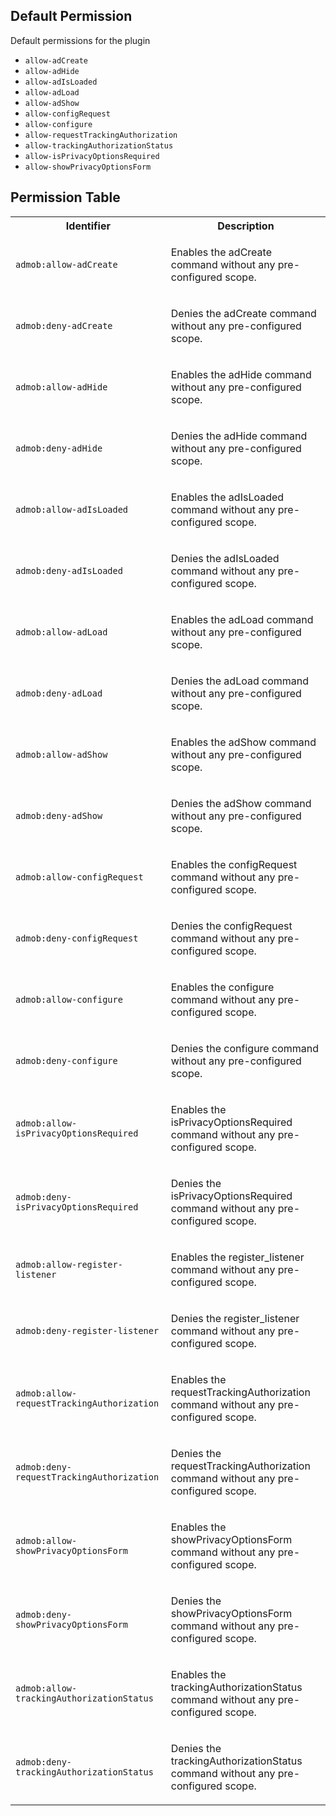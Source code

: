 ## Default Permission

Default permissions for the plugin

- `allow-adCreate`
- `allow-adHide`
- `allow-adIsLoaded`
- `allow-adLoad`
- `allow-adShow`
- `allow-configRequest`
- `allow-configure`
- `allow-requestTrackingAuthorization`
- `allow-trackingAuthorizationStatus`
- `allow-isPrivacyOptionsRequired`
- `allow-showPrivacyOptionsForm`

## Permission Table

<table>
<tr>
<th>Identifier</th>
<th>Description</th>
</tr>


<tr>
<td>

`admob:allow-adCreate`

</td>
<td>

Enables the adCreate command without any pre-configured scope.

</td>
</tr>

<tr>
<td>

`admob:deny-adCreate`

</td>
<td>

Denies the adCreate command without any pre-configured scope.

</td>
</tr>

<tr>
<td>

`admob:allow-adHide`

</td>
<td>

Enables the adHide command without any pre-configured scope.

</td>
</tr>

<tr>
<td>

`admob:deny-adHide`

</td>
<td>

Denies the adHide command without any pre-configured scope.

</td>
</tr>

<tr>
<td>

`admob:allow-adIsLoaded`

</td>
<td>

Enables the adIsLoaded command without any pre-configured scope.

</td>
</tr>

<tr>
<td>

`admob:deny-adIsLoaded`

</td>
<td>

Denies the adIsLoaded command without any pre-configured scope.

</td>
</tr>

<tr>
<td>

`admob:allow-adLoad`

</td>
<td>

Enables the adLoad command without any pre-configured scope.

</td>
</tr>

<tr>
<td>

`admob:deny-adLoad`

</td>
<td>

Denies the adLoad command without any pre-configured scope.

</td>
</tr>

<tr>
<td>

`admob:allow-adShow`

</td>
<td>

Enables the adShow command without any pre-configured scope.

</td>
</tr>

<tr>
<td>

`admob:deny-adShow`

</td>
<td>

Denies the adShow command without any pre-configured scope.

</td>
</tr>

<tr>
<td>

`admob:allow-configRequest`

</td>
<td>

Enables the configRequest command without any pre-configured scope.

</td>
</tr>

<tr>
<td>

`admob:deny-configRequest`

</td>
<td>

Denies the configRequest command without any pre-configured scope.

</td>
</tr>

<tr>
<td>

`admob:allow-configure`

</td>
<td>

Enables the configure command without any pre-configured scope.

</td>
</tr>

<tr>
<td>

`admob:deny-configure`

</td>
<td>

Denies the configure command without any pre-configured scope.

</td>
</tr>

<tr>
<td>

`admob:allow-isPrivacyOptionsRequired`

</td>
<td>

Enables the isPrivacyOptionsRequired command without any pre-configured scope.

</td>
</tr>

<tr>
<td>

`admob:deny-isPrivacyOptionsRequired`

</td>
<td>

Denies the isPrivacyOptionsRequired command without any pre-configured scope.

</td>
</tr>

<tr>
<td>

`admob:allow-register-listener`

</td>
<td>

Enables the register_listener command without any pre-configured scope.

</td>
</tr>

<tr>
<td>

`admob:deny-register-listener`

</td>
<td>

Denies the register_listener command without any pre-configured scope.

</td>
</tr>

<tr>
<td>

`admob:allow-requestTrackingAuthorization`

</td>
<td>

Enables the requestTrackingAuthorization command without any pre-configured scope.

</td>
</tr>

<tr>
<td>

`admob:deny-requestTrackingAuthorization`

</td>
<td>

Denies the requestTrackingAuthorization command without any pre-configured scope.

</td>
</tr>

<tr>
<td>

`admob:allow-showPrivacyOptionsForm`

</td>
<td>

Enables the showPrivacyOptionsForm command without any pre-configured scope.

</td>
</tr>

<tr>
<td>

`admob:deny-showPrivacyOptionsForm`

</td>
<td>

Denies the showPrivacyOptionsForm command without any pre-configured scope.

</td>
</tr>

<tr>
<td>

`admob:allow-trackingAuthorizationStatus`

</td>
<td>

Enables the trackingAuthorizationStatus command without any pre-configured scope.

</td>
</tr>

<tr>
<td>

`admob:deny-trackingAuthorizationStatus`

</td>
<td>

Denies the trackingAuthorizationStatus command without any pre-configured scope.

</td>
</tr>
</table>
